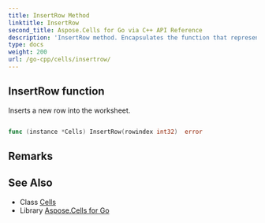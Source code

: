 ```yaml
---
title: InsertRow Method 
linktitle: InsertRow
second_title: Aspose.Cells for Go via C++ API Reference
description: 'InsertRow method. Encapsulates the function that represents insertrow in Go.'
type: docs
weight: 200
url: /go-cpp/cells/insertrow/
---
```


## InsertRow function

Inserts a new row into the worksheet.

```go

func (instance *Cells) InsertRow(rowindex int32)  error

```

## Remarks


## See Also

* Class [Cells](../)
* Library [Aspose.Cells for Go](../../)
